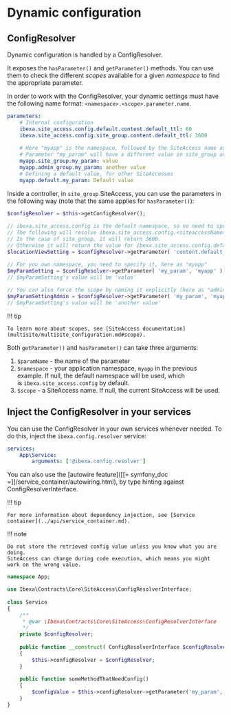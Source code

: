 # Dynamic configuration

## ConfigResolver

Dynamic configuration is handled by a ConfigResolver.

It exposes the `hasParameter()` and `getParameter()` methods.
You can use them to check the different *scopes* available for a given *namespace* to find the appropriate parameter.

In order to work with the ConfigResolver, your dynamic settings must have the following name format: `<namespace>.<scope>.parameter.name`.

``` yaml
parameters:
    # Internal configuration
    ibexa.site_access.config.default.content.default_ttl: 60
    ibexa.site_access.config.site_group.content.default_ttl: 3600
 
    # Here "myapp" is the namespace, followed by the SiteAccess name as the parameter scope
    # Parameter "my_param" will have a different value in site_group and admin_group
    myapp.site_group.my_param: value
    myapp.admin_group.my_param: another value
    # Defining a default value, for other SiteAccesses
    myapp.default.my_param: Default value
```

Inside a controller, in `site_group` SiteAccess, you can use the parameters in the following way
(note that the same applies for `hasParameter()`):

``` php
$configResolver = $this->getConfigResolver();
 
// ibexa.site_access.config is the default namespace, so no need to specify it
// The following will resolve ibexa.site_access.config.<siteaccessName>.content.default_ttl
// In the case of site_group, it will return 3600.
// Otherwise it will return the value for ibexa.site_access.config.default.content.default_ttl (60)
$locationViewSetting = $configResolver->getParameter( 'content.default_ttl' );

// For you own namespace, you need to specify it, here as "myapp"
$myParamSetting = $configResolver->getParameter( 'my_param', 'myapp' );
// $myParamSetting's value will be 'value'
 
// You can also force the scope by naming it explicitly (here as "admin_group")
$myParamSettingAdmin = $configResolver->getParameter( 'my_param', 'myapp', 'admin_group' );
// $myParamSetting's value will be 'another value'
```

!!! tip

    To learn more about scopes, see [SiteAccess documentation](multisite/multisite_configuration.md#scope).

Both `getParameter()` and `hasParameter()` can take three arguments:

1. `$paramName` - the name of the parameter
2. `$namespace` - your application namespace, `myapp` in the previous example. If null, the default namespace will be used, which is `ibexa.site_access.config` by default.
3. `$scope` - a SiteAccess name. If null, the current SiteAccess will be used.

## Inject the ConfigResolver in your services

You can use the ConfigResolver in your own services whenever needed.
To do this, inject the `ibexa.config.resolver` service:

``` yaml
services:
    App\Service:
        arguments: ['@ibexa.config.resolver']
```

You can also use the [autowire feature]([[= symfony_doc =]]/service_container/autowiring.html), by type hinting against ConfigResolverInterface.

!!! tip

    For more information about dependency injection, see [Service container](../api/service_container.md).

!!! note

    Do not store the retrieved config value unless you know what you are doing. 
    SiteAccess can change during code execution, which means you might work on the wrong value.

``` php
namespace App;

use Ibexa\Contracts\Core\SiteAccess\ConfigResolverInterface;
 
class Service
{
    /**
     * @var \Ibexa\Contracts\Core\SiteAccess\ConfigResolverInterface
     */
    private $configResolver;
 
    public function __construct( ConfigResolverInterface $configResolver )
    {
        $this->configResolver = $configResolver;
    }
    
    public function someMethodThatNeedConfig()
    {
        $configValue = $this->configResolver->getParameter('my_param', 'myapp');
    }
}
```
